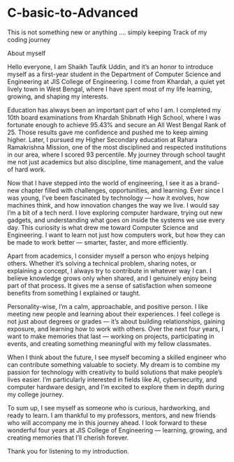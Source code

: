 # C-basic-to-Advanced
This is not something new or anything .... simply keeping Track of my coding journey

About myself

Hello everyone,
I am Shaikh Taufik Uddin, and it’s an honor to introduce myself as a first-year student in the Department of Computer Science and Engineering at JIS College of Engineering. I come from Khardah, a quiet yet lively town in West Bengal, where I have spent most of my life learning, growing, and shaping my interests.

Education has always been an important part of who I am. I completed my 10th board examinations from Khardah Shibnath High School, where I was fortunate enough to achieve 95.43% and secure an All West Bengal Rank of 25. Those results gave me confidence and pushed me to keep aiming higher. Later, I pursued my Higher Secondary education at Rahara Ramakrishna Mission, one of the most disciplined and respected institutions in our area, where I scored 93 percentile. My journey through school taught me not just academics but also discipline, time management, and the value of hard work.

Now that I have stepped into the world of engineering, I see it as a brand-new chapter filled with challenges, opportunities, and learning. Ever since I was young, I’ve been fascinated by technology — how it evolves, how machines think, and how innovation changes the way we live. I would say I’m a bit of a tech nerd. I love exploring computer hardware, trying out new gadgets, and understanding what goes on inside the systems we use every day. This curiosity is what drew me toward Computer Science and Engineering. I want to learn not just how computers work, but how they can be made to work better — smarter, faster, and more efficiently.

Apart from academics, I consider myself a person who enjoys helping others. Whether it’s solving a technical problem, sharing notes, or explaining a concept, I always try to contribute in whatever way I can. I believe knowledge grows only when shared, and I genuinely enjoy being part of that process. It gives me a sense of satisfaction when someone benefits from something I explained or taught.

Personality-wise, I’m a calm, approachable, and positive person. I like meeting new people and learning about their experiences. I feel college is not just about degrees or grades — it’s about building relationships, gaining exposure, and learning how to work with others. Over the next four years, I want to make memories that last — working on projects, participating in events, and creating something meaningful with my fellow classmates.

When I think about the future, I see myself becoming a skilled engineer who can contribute something valuable to society. My dream is to combine my passion for technology with creativity to build solutions that make people’s lives easier. I’m particularly interested in fields like AI, cybersecurity, and computer hardware design, and I’m excited to explore them in depth during my college journey.

To sum up, I see myself as someone who is curious, hardworking, and ready to learn. I am thankful to my professors, mentors, and new friends who will accompany me in this journey ahead. I look forward to these wonderful four years at JIS College of Engineering — learning, growing, and creating memories that I’ll cherish forever.

Thank you for listening to my introduction.
